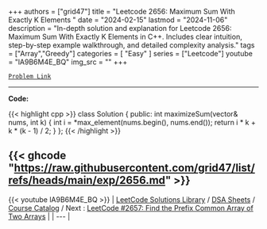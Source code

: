 
+++
authors = ["grid47"]
title = "Leetcode 2656: Maximum Sum With Exactly K Elements "
date = "2024-02-15"
lastmod = "2024-11-06"
description = "In-depth solution and explanation for Leetcode 2656: Maximum Sum With Exactly K Elements  in C++. Includes clear intuition, step-by-step example walkthrough, and detailed complexity analysis."
tags = ["Array","Greedy"]
categories = [
    "Easy"
]
series = ["Leetcode"]
youtube = "lA9B6M4E_BQ"
img_src = ""
+++



[`Problem Link`](https://leetcode.com/problems/maximum-sum-with-exactly-k-elements/description/)

---
**Code:**

{{< highlight cpp >}}
class Solution {
public:
    int maximizeSum(vector<int>& nums, int k) {
        int i = *max_element(nums.begin(), nums.end());
        return i * k + k * (k - 1) / 2;
    }
};
{{< /highlight >}}

{{< ghcode "https://raw.githubusercontent.com/grid47/list/refs/heads/main/exp/2656.md" >}}
---
{{< youtube lA9B6M4E_BQ >}}
| [LeetCode Solutions Library](https://grid47.xyz/leetcode/) / [DSA Sheets](https://grid47.xyz/sheets/) / [Course Catalog](https://grid47.xyz/courses/) / Next : [LeetCode #2657: Find the Prefix Common Array of Two Arrays](https://grid47.xyz/leetcode/solution-2657-find-the-prefix-common-array-of-two-arrays/) |
| --- |
